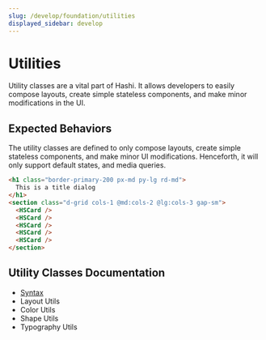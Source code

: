 ```yaml
---
slug: /develop/foundation/utilities
displayed_sidebar: develop
---
```

# Utilities
Utility classes are a vital part of Hashi. It allows developers to easily compose layouts, create simple stateless
components, and make minor modifications in the UI.

## Expected Behaviors
The utility classes are defined to only compose layouts, create simple stateless components, and make minor UI
modifications. Henceforth, it will only support default states, and media queries.

```html
<h1 class="border-primary-200 px-md py-lg rd-md">
  This is a title dialog
</h1>
<section class="d-grid cols-1 @md:cols-2 @lg:cols-3 gap-sm">
  <HSCard />
  <HSCard />
  <HSCard />
  <HSCard />
  <HSCard />
</section>
```

## Utility Classes Documentation
- [Syntax](syntax.md)
- Layout Utils
- Color Utils
- Shape Utils
- Typography Utils